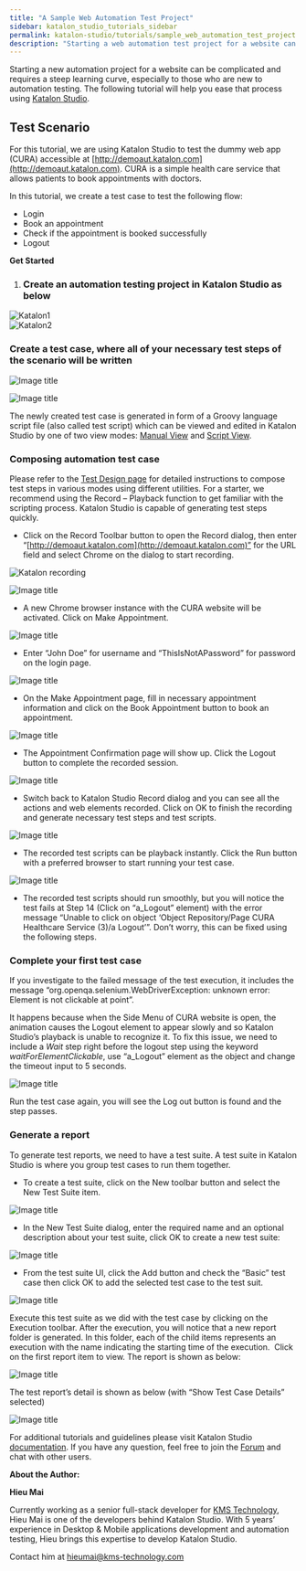 ```yaml
---
title: "A Sample Web Automation Test Project"
sidebar: katalon_studio_tutorials_sidebar
permalink: katalon-studio/tutorials/sample_web_automation_test_project.html
description: "Starting a web automation test project for a website can be complicated. The following tutorial will help you ease that process using Katalon Studio."
---
```

Starting a new automation project for a website can be complicated and requires a steep learning curve, especially to those who are new to automation testing. The following tutorial will help you ease that process using [Katalon Studio](https://www.katalon.com).

Test Scenario
-------------

For this tutorial, we are using Katalon Studio to test the dummy web app (CURA) accessible at [http://demoaut.katalon.com](http://demoaut.katalon.com). CURA is a simple health care service that allows patients to book appointments with doctors.

In this tutorial, we create a test case to test the following flow:

*   Login
*   Book an appointment
*   Check if the appointment is booked successfully
*   Logout

**Get Started**

1.  ### Create an automation testing project in Katalon Studio as below
    

![Katalon1](../../images/katalon-studio/tutorials/sample_web_automation_test_project/Katalon1.png)  
![Katalon2](../../images/katalon-studio/tutorials/sample_web_automation_test_project/Katalon2.png)

### Create a test case, where all of your necessary test steps of the scenario will be written

![Image title](../../images/katalon-studio/tutorials/sample_web_automation_test_project/Katalon3.png)

![Image title](../../images/katalon-studio/tutorials/sample_web_automation_test_project/Katalon4.png)

The newly created test case is generated in form of a Groovy language script file (also called test script) which can be viewed and edited in Katalon Studio by one of two view modes: [Manual View](https://docs.katalon.com/x/9YEw) and [Script View](https://docs.katalon.com/x/Y4Iw).

### Composing automation test case

Please refer to the [Test Design page](https://docs.katalon.com/display/KD/Test+Design) for detailed instructions to compose test steps in various modes using different utilities. For a starter, we recommend using the Record – Playback function to get familiar with the scripting process. Katalon Studio is capable of generating test steps quickly.

*   Click on the Record Toolbar button to open the Record dialog, then enter “[http://demoaut.katalon.com](http://demoaut.katalon.com)” for the URL field and select Chrome on the dialog to start recording.

![Katalon recording](../../images/katalon-studio/tutorials/sample_web_automation_test_project/Katalon5.png)

![Image title](../../images/katalon-studio/tutorials/sample_web_automation_test_project/Katalon6.png)

*   A new Chrome browser instance with the CURA website will be activated. Click on Make Appointment.

![Image title](../../images/katalon-studio/tutorials/sample_web_automation_test_project/Katalon8.png)

*   Enter “John Doe” for username and “ThisIsNotAPassword” for password on the login page.

![Image title](../../images/katalon-studio/tutorials/sample_web_automation_test_project/Katalon9.png)

*   On the Make Appointment page, fill in necessary appointment information and click on the Book Appointment button to book an appointment.

![Image title](../../images/katalon-studio/tutorials/sample_web_automation_test_project/Katalon10.png)

*   The Appointment Confirmation page will show up. Click the Logout button to complete the recorded session.

![Image title](../../images/katalon-studio/tutorials/sample_web_automation_test_project/Katalon11.png)

*   Switch back to Katalon Studio Record dialog and you can see all the actions and web elements recorded. Click on OK to finish the recording and generate necessary test steps and test scripts.

![Image title](../../images/katalon-studio/tutorials/sample_web_automation_test_project/Katalon12.png)

*   The recorded test scripts can be playback instantly. Click the Run button with a preferred browser to start running your test case.

![Image title](../../images/katalon-studio/tutorials/sample_web_automation_test_project/Katalon13.png)

*   The recorded test scripts should run smoothly, but you will notice the test fails at Step 14 (Click on “a_Logout” element) with the error message “Unable to click on object ‘Object Repository/Page CURA Healthcare Service (3)/a Logout’”. Don’t worry, this can be fixed using the following steps.

### Complete your first test case

If you investigate to the failed message of the test execution, it includes the message “org.openqa.selenium.WebDriverException: unknown error: Element is not clickable at point”.

It happens because when the Side Menu of CURA website is open, the animation causes the Logout element to appear slowly and so Katalon Studio’s playback is unable to recognize it. To fix this issue, we need to include a _Wait_ step right before the logout step using the keyword _waitForElementClickable_, use “a_Logout” element as the object and change the timeout input to 5 seconds.

![Image title](../../images/katalon-studio/tutorials/sample_web_automation_test_project/Katalon14.png)

Run the test case again, you will see the Log out button is found and the step passes.

### Generate a report

To generate test reports, we need to have a test suite. A test suite in Katalon Studio is where you group test cases to run them together.

*   To create a test suite, click on the New toolbar button and select the New Test Suite item.

![Image title](../../images/katalon-studio/tutorials/sample_web_automation_test_project/Katalon15.png)

*   In the New Test Suite dialog, enter the required name and an optional description about your test suite, click OK to create a new test suite:

![Image title](../../images/katalon-studio/tutorials/sample_web_automation_test_project/Katalon16.png)

*   From the test suite UI, click the Add button and check the “Basic” test case then click OK to add the selected test case to the test suit.

![Image title](../../images/katalon-studio/tutorials/sample_web_automation_test_project/Katalon17.png)

Execute this test suite as we did with the test case by clicking on the Execution toolbar. After the execution, you will notice that a new report folder is generated. In this folder, each of the child items represents an execution with the name indicating the starting time of the execution.  Click on the first report item to view. The report is shown as below:

![Image title](../../images/katalon-studio/tutorials/sample_web_automation_test_project/Katalon18.png)

The test report’s detail is shown as below (with “Show Test Case Details” selected)

![Image title](../../images/katalon-studio/tutorials/sample_web_automation_test_project/Katalon19.png)

For additional tutorials and guidelines please visit Katalon Studio [documentation](https://docs.katalon.com). If you have any question, feel free to join the [Forum](https://forum.katalon.com) and chat with other users.

**About the Author:**

**Hieu Mai**

Currently working as a senior full-stack developer for [KMS Technology](http://www.kms-technology.com/), Hieu Mai is one of the developers behind Katalon Studio. With 5 years’ experience in Desktop & Mobile applications development and automation testing, Hieu brings this expertise to develop Katalon Studio.

Contact him at [hieumai@kms-technology.com](mailto:hieumai@kms-technology.com)